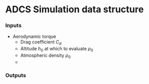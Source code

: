 # ADCS Simulation data structure

### Inputs

- Aerodynamic torque
  - Drag coefficient $C_d$
  - Altitude $h_0$ at which to evaluate $\rho_0$
  - Atmospheric density $\rho_0$
  - 

### Outputs
